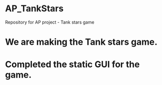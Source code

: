 # AP_TankStars
Repository for AP project - Tank stars game


# We are making the Tank stars game.
# Completed the static GUI for the game.
